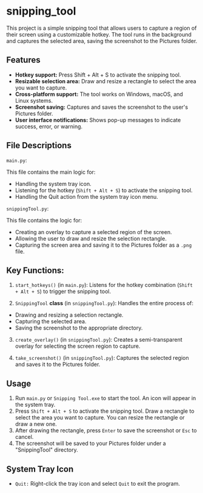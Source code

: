 # snipping_tool
 
This project is a simple snipping tool that allows users to capture a region of their screen using a customizable hotkey. The tool runs in the background and captures the selected area, saving the screenshot to the Pictures folder.

## Features
- **Hotkey support:** Press Shift + Alt + S to activate the snipping tool.
- **Resizable selection area:** Draw and resize a rectangle to select the area you want to capture.
- **Cross-platform support:** The tool works on Windows, macOS, and Linux systems.
- **Screenshot saving:** Captures and saves the screenshot to the user's Pictures folder.
- **User interface notifications:** Shows pop-up messages to indicate success, error, or warning.

## File Descriptions
``main.py``:

This file contains the main logic for:

- Handling the system tray icon.
- Listening for the hotkey (``Shift + Alt + S``) to activate the snipping tool.
- Handling the Quit action from the system tray icon menu.

``snippingTool.py``:

This file contains the logic for:

- Creating an overlay to capture a selected region of the screen.
- Allowing the user to draw and resize the selection rectangle.
- Capturing the screen area and saving it to the Pictures folder as a ``.png`` file.

## Key Functions:
1. ``start_hotkeys()`` (in ``main.py``): Listens for the hotkey combination (``Shift + Alt + S``) to trigger the snipping tool.
   
3. ``SnippingTool`` **class** (in ``snippingTool.py``): Handles the entire process of:
   
- Drawing and resizing a selection rectangle.
- Capturing the selected area.
- Saving the screenshot to the appropriate directory.
  
3. ``create_overlay()`` (in ``snippingTool.py``): Creates a semi-transparent overlay for selecting the screen region to capture.
   
5. ``take_screenshot()`` (in ``snippingTool.py``): Captures the selected region and saves it to the Pictures folder.

## Usage
1. Run ``main.py`` or ``Snipping Tool.exe`` to start the tool. An icon will appear in the system tray.
2. Press ``Shift + Alt + S`` to activate the snipping tool. Draw a rectangle to select the area you want to capture. You can resize the rectangle or draw a new one.
3. After drawing the rectangle, press ``Enter`` to save the screenshot or ``Esc`` to cancel.
4. The screenshot will be saved to your Pictures folder under a "SnippingTool" directory.

## System Tray Icon
 - ``Quit:`` Right-click the tray icon and select ``Quit`` to exit the program.

